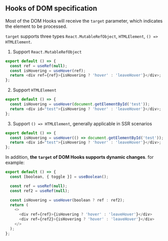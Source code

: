 ## Hooks of DOM specification

Most of the DOM Hooks will receive the `target` parameter, which indicates the element to be processed.

`target` supports three types `React.MutableRefObject`, `HTMLElement`, `() => HTMLElement`.

1. Support `React.MutableRefObject`

```ts
export default () => {
  const ref = useRef(null);
  const isHovering = useHover(ref);
  return <div ref={ref}>{isHovering ? 'hover' : 'leaveHover'}</div>;
};
```

2. Support `HTMLElement`

```ts
export default () => {
  const isHovering = useHover(document.getElementById('test'));
  return <div id="test">{isHovering ? 'hover' : 'leaveHover'}</div>;
};
```

3. Support `() => HTMLElement`, generally applicable in SSR scenarios

```ts
export default () => {
  const isHovering = useHover(() => document.getElementById('test'));
  return <div id="test">{isHovering ? 'hover' : 'leaveHover'}</div>;
};
```

In addition, **the `target` of DOM Hooks supports dynamic changes**. for example:

```ts
export default () => {
  const [boolean, { toggle }] = useBoolean();

  const ref = useRef(null);
  const ref2 = useRef(null);

  const isHovering = useHover(boolean ? ref : ref2);
  return (
    <>
      <div ref={ref}>{isHovering ? 'hover' : 'leaveHover'}</div>
      <div ref={ref2}>{isHovering ? 'hover' : 'leaveHover'}</div>
    </>
  );
};
```
